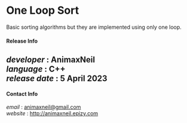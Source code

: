 # One Loop Sort  
Basic sorting algorithms but they are implemented using only one loop.  

#### Release Info  
*developer* : **AnimaxNeil**  
*language* : C++  
*release date* : 5 April 2023  
---
#### Contact Info  
*email* : animaxneil@gmail.com  
*website* : http://animaxneil.epizy.com  
